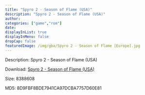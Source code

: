 ```yaml
---
title: "Spyro 2 - Season of Flame (USA)"
description: "Spyro 2 - Season of Flame (USA)"
author: 
categories: ["game","rom"]
date: 
displayInList: true
displayInMenu: false
dropCap: false
featuredImage: /img/gba/Spyro 2 - Season of Flame [Europe].jpg
---
```


Description: Spyro 2 - Season of Flame (USA)

Download: <a style="text-decoration:underline;" href="https://mega.nz/#!rKIwxSSQ!UwWGklAK0J-9BrrgMJPmc1PE7UIrxkTX0HGqYwdQvqo" target = "_blank" rel = "nofollow" > Spyro 2 - Season of Flame (USA)</a>

Size: 8388608

MD5: 8D9FBF8BDE7941CA97DCBA7757D60E81

